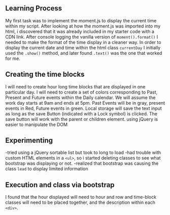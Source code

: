 ## Learning Process
My first task was to implement the moment.js to display the current time within my script.  After looking at how the moment.js was imported into my html, i discovered that it was already included in my starter code with a CDN link.  After console logging the vanilla version of `moment().format()` I needed to make the format of the time display in a cleaner way.  In order to display the current date and time within the html class `currentDay` I initially used the `.show()` method, and later found `.text()` was the one that worked for me.

## Creating the time blocks
I will need to create hour long time blocks that are displayed in one particular day.  I will need to create a set of colors corresponding to Past, Present and Future events within the Daily calendar.  We will assume the work day starts at 9am and ends at 5pm.  Past Events will be in gray, present events in Red, Future events in green.  Local storage will save the text input as long as the save Button (indicated with a Lock symbol) is clicked.  The save button will work with the parent or children element.
using jQuery is easier to manipulate the DOM


## Experimenting
-tried using a jQuery sortable list but took to long to load
-had trouble with custom HTML elements in a `<ul>`, so i started deleting classes to see what bootstrap was displaying or not.
-realized that bootstrap was causing the class `lead` to display limited information

## Execution and class via bootstrap
I found that the hour displayed will need to hour and row and time-block classes will need to be placed together, and the description within each `<div>`.
